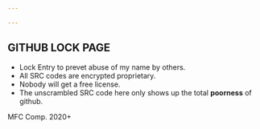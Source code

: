 ```yaml
---

---
```

## GITHUB LOCK PAGE

* Lock Entry to prevet abuse of my name by others.
* All SRC codes are encrypted proprietary.
* Nobody will get a free license.
* The unscrambled SRC code here only shows up the total **poorness** of github.

MFC Comp. 2020+




